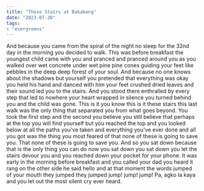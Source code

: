 ```yaml
---
title: "Those Stairs at Bakakeng"
date: "2023-07-30"
tags:
- "evergreens"
---
```


And
because
you came
from the spiral
of the night no
sleep for the 32nd
day in the morning
you decided to walk.
This was before breakfast
the youngest child came with
you and pranced and pranced
around you as you walked over
wet concrete under wet pine pine
cones guiding your feet like pebbles
in the deep deep forest of your soul.
And because no one knows about the
shadows but yourself you pretended that
everything was okay you held his hand and
danced with him your feet crushed dried leaves
and their sound led you to the stairs. And you stood
there enthralled by every step that led to nowhere your
heart wrapped in silence you turned behind you and the
child was gone. This is it you know this is it these stairs this
last walk was the only thing that separated you from what goes
beyond. You took the first step and the second you believe you still
believe that perhaps at the top you will find yourself but you reached the top and you looked below at all the paths you've taken and everything you've ever done and all you got was the thing you most feared of that none of these is going to save you. That none of these is going to save you. And so you sat down because that is the only thing you can do now you sat down you sat down you let the stairs devour you and you reached down your pocket for your phone. It was early in the morning before breakfast and you called your dad you heard it rang on the other side he said hello and at that moment the words jumped of your mouth they jumped they jumped jump! jump! jump! Pa, agko la kaya and you let out the most silent cry ever heard.
